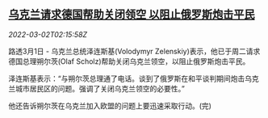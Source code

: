 <!--1646188263000-->
[乌克兰请求德国帮助关闭领空 以阻止俄罗斯炮击平民](https://cn.reuters.com/article/ukraine-zelenskiy-germany-airspace-0302-idCNKBS2KZ070)
------

<div><i>2022-03-02T02:15:58Z</i></div><p>路透3月1日 - 乌克兰总统泽连斯基(Volodymyr Zelenskiy)表示，他已于周二请求德国总理朔尔茨(Olaf Scholz)帮助关闭乌克兰领空，以阻止俄罗斯炮击平民。</p><p>泽连斯基表示：“与朔尔茨总理通了电话。谈到了俄罗斯在和平谈判期间炮击乌克兰城市居民区的问题。强调了关闭乌克兰领空的必要性。”</p><p>他还告诉朔尔茨在乌克兰加入欧盟的问题上要迅速采取行动。(完)</p>
